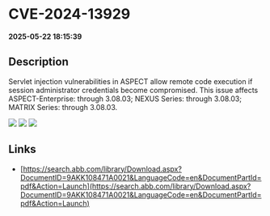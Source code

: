 # CVE-2024-13929

**2025-05-22 18:15:39**

## Description
Servlet injection vulnerabilities in ASPECT allow remote code execution if session administrator credentials become compromised.
This issue affects ASPECT-Enterprise: through 3.08.03; NEXUS Series: through 3.08.03; MATRIX Series: through 3.08.03.

![](https://img.shields.io/static/v1?label=Score&message=7.5&color=red)
![](https://img.shields.io/static/v1?label=Severity&message=HIGH&color=red)
![](https://img.shields.io/static/v1?label=CWE&message=RCE&color=green)

## Links
- [https://search.abb.com/library/Download.aspx?DocumentID=9AKK108471A0021&LanguageCode=en&DocumentPartId=pdf&Action=Launch](https://search.abb.com/library/Download.aspx?DocumentID=9AKK108471A0021&LanguageCode=en&DocumentPartId=pdf&Action=Launch)
